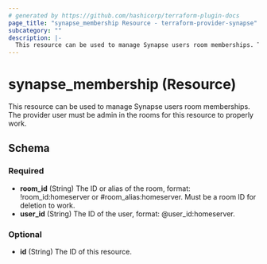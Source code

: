 ```yaml
---
# generated by https://github.com/hashicorp/terraform-plugin-docs
page_title: "synapse_membership Resource - terraform-provider-synapse"
subcategory: ""
description: |-
  This resource can be used to manage Synapse users room memberships. The provider user must be admin in the rooms for this resource to properly work.
---
```


# synapse_membership (Resource)

This resource can be used to manage Synapse users room memberships. The provider user must be admin in the rooms for this resource to properly work.



<!-- schema generated by tfplugindocs -->
## Schema

### Required

- **room_id** (String) The ID or alias of the room, format: !room_id:homeserver or #room_alias:homeserver. Must be a room ID for deletion to work.
- **user_id** (String) The ID of the user, format: @user_id:homeserver.

### Optional

- **id** (String) The ID of this resource.


